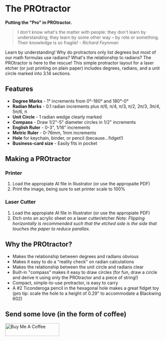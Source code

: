 # The PROtractor
**Putting the "Pro" in PROtractor.**

> I don't know what's the matter with people: they don't learn by understanding; they learn by some other way – by rote or something. Their knowledge is so fragile! - *Richard Feynman*

Learn by understanding!  Why do protractors only list degrees but most of our math formulas use radians?  What's the relationship to radians?  The PROtractor is here to the rescue!  This simple protractor layout for a laser etcher (or just printing on plain paper) includes degrees, radians, and a unit circle marked into 3.14 sections.


## Features
- **Degree Marks** - 1° increments from 0°-180° and 180°-0°
- **Radian Marks** - 0.1 radian increments plus π/6, π/4, π/3, π/2, 2π/3, 3π/4, 5π/6, π
- **Unit Circle** - 1 radian wedge clearly marked
- **Compass** - Draw 1/2"-5" diameter circles in 1/2" increments
- **English Ruler** - 0-3", 1/16" increments
- **Metric Ruler** - 0-76mm, 1mm increments
- **Hole** for keychain, binder, or pencil (because...fidget!)
- **Business-card size** - Easily fits in pocket

## Making a PROtractor

### Printer
1) Load the appropiate AI file in Illustrator (or use the appropaite PDF)
2) Print the image, being sure to set printer scale to 100%

### Laser Cutter
1) Load the appropiate AI file in Illustrator (or use the appropiate PDF)
2) Etch onto an acrylic sheet on a laser cutter/etcher
*Note: Flipping horizontally is recommended such that the etched side is the side that touches the paper to reduce parallax.*

## Why the PROtractor?
 - Makes the relationship between degrees and radians obvious
 - Makes it easy to do a "reality check" on radian calculations
 - Makes the relationship between the unit circle and radians clear
 - Built-in "compass" makes it easy to draw circles (for fun, draw a circle and derive π using only the PROtractor and a piece of string!)
 - Compact, simple-to-use protractor, is easy to carry
 - A #2 Ticonderoga pencil in the hexagonal hole makes a great fidget toy (pro tip: scale the hole to a height of 0.29" to accommodate a Blackwing 602)

## Send some love (in the form of coffee)
<a href="https://www.buymeacoffee.com/jmshearer" target="_blank"><img src="https://cdn.buymeacoffee.com/buttons/default-orange.png" alt="Buy Me A Coffee" height="41" width="174"></a>
